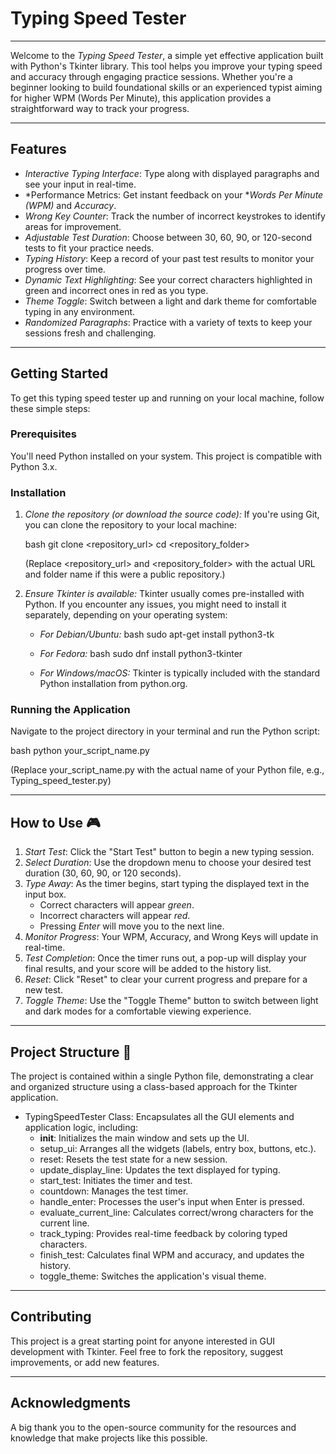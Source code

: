 # Typing Speed Tester

-----

Welcome to the *Typing Speed Tester*, a simple yet effective application built with Python's Tkinter library. This tool helps you improve your typing speed and accuracy through engaging practice sessions. Whether you're a beginner looking to build foundational skills or an experienced typist aiming for higher WPM (Words Per Minute), this application provides a straightforward way to track your progress.

-----

## Features

  * *Interactive Typing Interface*: Type along with displayed paragraphs and see your input in real-time.
  * *Performance Metrics: Get instant feedback on your **Words Per Minute (WPM)* and *Accuracy*.
  * *Wrong Key Counter*: Track the number of incorrect keystrokes to identify areas for improvement.
  * *Adjustable Test Duration*: Choose between 30, 60, 90, or 120-second tests to fit your practice needs.
  * *Typing History*: Keep a record of your past test results to monitor your progress over time.
  * *Dynamic Text Highlighting*: See your correct characters highlighted in green and incorrect ones in red as you type.
  * *Theme Toggle*: Switch between a light and dark theme for comfortable typing in any environment.
  * *Randomized Paragraphs*: Practice with a variety of texts to keep your sessions fresh and challenging.

-----

## Getting Started

To get this typing speed tester up and running on your local machine, follow these simple steps:

### Prerequisites

You'll need Python installed on your system. This project is compatible with Python 3.x.

### Installation

1.  *Clone the repository (or download the source code):*
    If you're using Git, you can clone the repository to your local machine:

    bash
    git clone <repository_url>
    cd <repository_folder>
    

    (Replace <repository_url> and <repository_folder> with the actual URL and folder name if this were a public repository.)

2.  *Ensure Tkinter is available:*
    Tkinter usually comes pre-installed with Python. If you encounter any issues, you might need to install it separately, depending on your operating system:

      * *For Debian/Ubuntu:*
        bash
        sudo apt-get install python3-tk
        
      * *For Fedora:*
        bash
        sudo dnf install python3-tkinter
        
      * *For Windows/macOS:*
        Tkinter is typically included with the standard Python installation from python.org.

### Running the Application

Navigate to the project directory in your terminal and run the Python script:

bash
python your_script_name.py


(Replace your_script_name.py with the actual name of your Python file, e.g., Typing_speed_tester.py)

-----

## How to Use 🎮

1.  *Start Test*: Click the "Start Test" button to begin a new typing session.
2.  *Select Duration*: Use the dropdown menu to choose your desired test duration (30, 60, 90, or 120 seconds).
3.  *Type Away*: As the timer begins, start typing the displayed text in the input box.
      * Correct characters will appear *green*.
      * Incorrect characters will appear *red*.
      * Pressing *Enter* will move you to the next line.
4.  *Monitor Progress*: Your WPM, Accuracy, and Wrong Keys will update in real-time.
5.  *Test Completion*: Once the timer runs out, a pop-up will display your final results, and your score will be added to the history list.
6.  *Reset*: Click "Reset" to clear your current progress and prepare for a new test.
7.  *Toggle Theme*: Use the "Toggle Theme" button to switch between light and dark modes for a comfortable viewing experience.

-----

## Project Structure 📁

The project is contained within a single Python file, demonstrating a clear and organized structure using a class-based approach for the Tkinter application.

  * TypingSpeedTester Class: Encapsulates all the GUI elements and application logic, including:
      * __init__: Initializes the main window and sets up the UI.
      * setup_ui: Arranges all the widgets (labels, entry box, buttons, etc.).
      * reset: Resets the test state for a new session.
      * update_display_line: Updates the text displayed for typing.
      * start_test: Initiates the timer and test.
      * countdown: Manages the test timer.
      * handle_enter: Processes the user's input when Enter is pressed.
      * evaluate_current_line: Calculates correct/wrong characters for the current line.
      * track_typing: Provides real-time feedback by coloring typed characters.
      * finish_test: Calculates final WPM and accuracy, and updates the history.
      * toggle_theme: Switches the application's visual theme.

-----

## Contributing

This project is a great starting point for anyone interested in GUI development with Tkinter. Feel free to fork the repository, suggest improvements, or add new features.

-----

## Acknowledgments

A big thank you to the open-source community for the resources and knowledge that make projects like this possible. 
